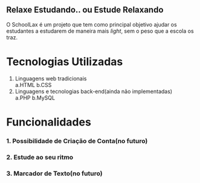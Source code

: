 ## Relaxe Estudando.. ou Estude Relaxando

O SchoolLax é um projeto que tem como principal objetivo ajudar os estudantes a estudarem de maneira mais _light_, sem o peso que a escola os traz.

# Tecnologias Utilizadas

1. Linguagens web tradicionais</br>
  a.HTML
  b.CSS
2. Linguagens e tecnologias back-end(ainda não implementadas)</br>
  a.PHP
  b.MySQL

# Funcionalidades

### 1. Possibilidade de Criação de Conta(no futuro)
### 2. Estude ao seu ritmo
### 3. Marcador de Texto(no futuro)
